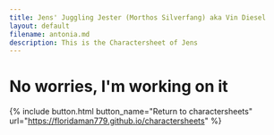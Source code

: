 ```yaml
---
title: Jens' Juggling Jester (Morthos Silverfang) aka Vin Diesel
layout: default
filename: antonia.md
description: This is the Charactersheet of Jens
---
```


# No worries, I'm working on it

{% include button.html button_name="Return to charactersheets" url="https://floridaman779.github.io/charactersheets" %}
